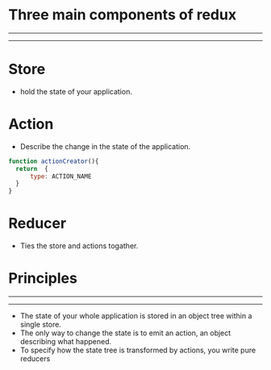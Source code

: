# Three main components of redux
---

---
# Store

- hold the state of your application.


# Action

- Describe the change in the state of the application.

```jsx
function actionCreator(){
  return  {
      type: ACTION_NAME
  }
}
```

# Reducer

- Ties the store and actions togather.




# Principles
---

---
- The state of your whole application is stored in an object tree within a single store.
- The only way to change the state is to emit an action, an object describing what happened.
- To specify how the state tree is transformed by actions, you write pure reducers
